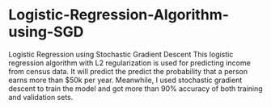 # Logistic-Regression-Algorithm-using-SGD
Logistic Regression using Stochastic Gradient Descent
This logistic regression algorithm with L2 regularization is used for predicting income from census data. 
It will predict the predict the probability that a person earns more than $50k per year.
Meanwhile, I used stochastic gradient descent to train the model and got more than 90% accuracy of both training and validation sets. 
